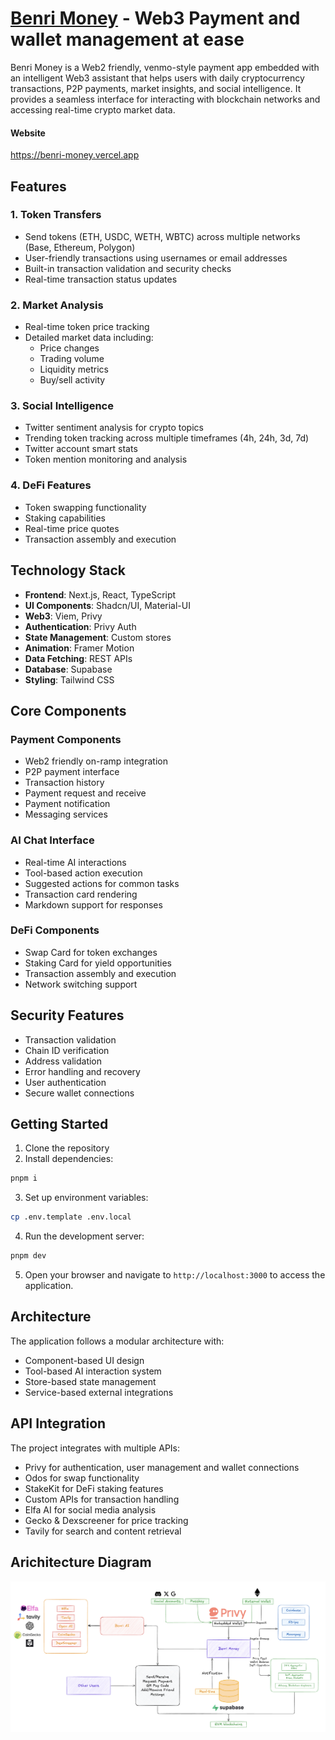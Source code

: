 # [Benri Money](https://benri-money.vercel.app) - Web3 Payment and wallet management at ease

Benri Money is a Web2 friendly, venmo-style payment app embedded with an intelligent Web3 assistant that helps users with daily cryptocurrency transactions, P2P payments, market insights, and social intelligence. It provides a seamless interface for interacting with blockchain networks and accessing real-time crypto market data.

#### Website
https://benri-money.vercel.app

## Features

### 1. Token Transfers
- Send tokens (ETH, USDC, WETH, WBTC) across multiple networks (Base, Ethereum, Polygon)
- User-friendly transactions using usernames or email addresses
- Built-in transaction validation and security checks
- Real-time transaction status updates

### 2. Market Analysis
- Real-time token price tracking
- Detailed market data including:
  - Price changes
  - Trading volume
  - Liquidity metrics
  - Buy/sell activity

### 3. Social Intelligence
- Twitter sentiment analysis for crypto topics
- Trending token tracking across multiple timeframes (4h, 24h, 3d, 7d)
- Twitter account smart stats
- Token mention monitoring and analysis

### 4. DeFi Features
- Token swapping functionality
- Staking capabilities
- Real-time price quotes
- Transaction assembly and execution

## Technology Stack

- **Frontend**: Next.js, React, TypeScript
- **UI Components**: Shadcn/UI, Material-UI
- **Web3**: Viem, Privy
- **Authentication**: Privy Auth
- **State Management**: Custom stores
- **Animation**: Framer Motion
- **Data Fetching**: REST APIs
- **Database**: Supabase
- **Styling**: Tailwind CSS

## Core Components

### Payment Components
- Web2 friendly on-ramp integration
- P2P payment interface
- Transaction history
- Payment request and receive
- Payment notification
- Messaging services

### AI Chat Interface
- Real-time AI interactions
- Tool-based action execution
- Suggested actions for common tasks
- Transaction card rendering
- Markdown support for responses

### DeFi Components
- Swap Card for token exchanges
- Staking Card for yield opportunities
- Transaction assembly and execution
- Network switching support

## Security Features

- Transaction validation
- Chain ID verification
- Address validation
- Error handling and recovery
- User authentication
- Secure wallet connections

## Getting Started

1. Clone the repository
2. Install dependencies:

```bash
pnpm i
```

3. Set up environment variables:

```bash
cp .env.template .env.local
```

4. Run the development server:

```bash
pnpm dev
```

5. Open your browser and navigate to `http://localhost:3000` to access the application.


## Architecture

The application follows a modular architecture with:
- Component-based UI design
- Tool-based AI interaction system
- Store-based state management
- Service-based external integrations

## API Integration

The project integrates with multiple APIs:
- Privy for authentication, user management and wallet connections
- Odos for swap functionality
- StakeKit for DeFi staking features
- Custom APIs for transaction handling
- Elfa AI for social media analysis
- Gecko & Dexscreener for price tracking
- Tavily for search and content retrieval

## Arichitecture Diagram

![Architecture Diagram](./architecture_diagram.png)
